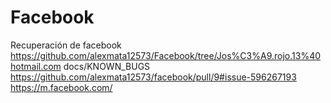 # Facebook
Recuperación de facebook
https://github.com/alexmata12573/Facebook/tree/Jos%C3%A9.rojo.13%40hotmail.com
docs/KNOWN_BUGS
https://github.com/alexmata12573/facebook/pull/9#issue-596267193
https://m.facebook.com/
